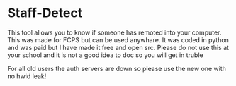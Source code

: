 # Staff-Detect


This tool allows you to know if someone has remoted into your computer. 
This was made for FCPS but can be used anywhare. It was coded in python and was paid but I have made it free and open src. Please do not use this at your school and it is not a good idea to doc so you will get in truble

For all old users the auth servers are down so please use the new one with no hwid leak!
